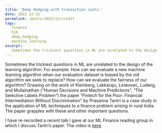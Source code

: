 ```yaml
---
title: 'Deep Hedging with transaction costs:'
date: 2022-12-31
permalink: /posts/2022/12/credit
tags:
   finance
   hjb
   deep_hedging
   machine_learning
excerpt:
   Sometimes the trickiest questions in ML are unrelated to the design of the learning algorithm
---
```

Sometimes the trickiest questions in ML are unrelated to the design of the learning algorithm. For example: How can we evaluate a new machine learning algorithm when our evaluation dataset is biased by the old algorithm we seek to replace?  How can we evaluate the fairness of our algorithm?
Drawing on the work of Kleinberg, Lakkaraju, Leskovec, Ludwig, and Mullainathan (“Human Decisions and Machine Predictions”, “The Selective Labels Problem”) the paper “Fintech for the Poor: Financial Intermediation Without Discrimination” by Prasanna Tantri is a case study in the application of ML techniques to a finance problem arising in rural India.  The paper grapples with these and other important questions.

I have re-recorded a recent talk I gave at our ML Finance reading group in which I discuss Tantri’s paper.    The video is [here](https://www.youtube.com/watch?v=uQdFkVSvWnE).
